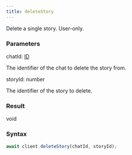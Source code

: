 ```yaml
---
title: deleteStory
---
```


Delete a single story. User-only.


### Parameters 

<div class="flex flex-col gap-3"><div><div class="font-mono"><span class="font-bold">chatId</span><span class="opacity-50">:</span> <a href="/types/id"  >ID</a></div><div class="pl-3"><div class="no-margin">

The identifier of the chat to delete the story from.

</div></div></div><div><div class="font-mono"><span class="font-bold">storyId</span><span class="opacity-50">:</span> <span>number</span></div><div class="pl-3"><div class="no-margin">

The identifier of the story to delete.

</div></div></div></div>

### Result 

<div class="font-mono"><span>void</span></div>

### Syntax

```ts
await client.deleteStory(chatId, storyId);
```



